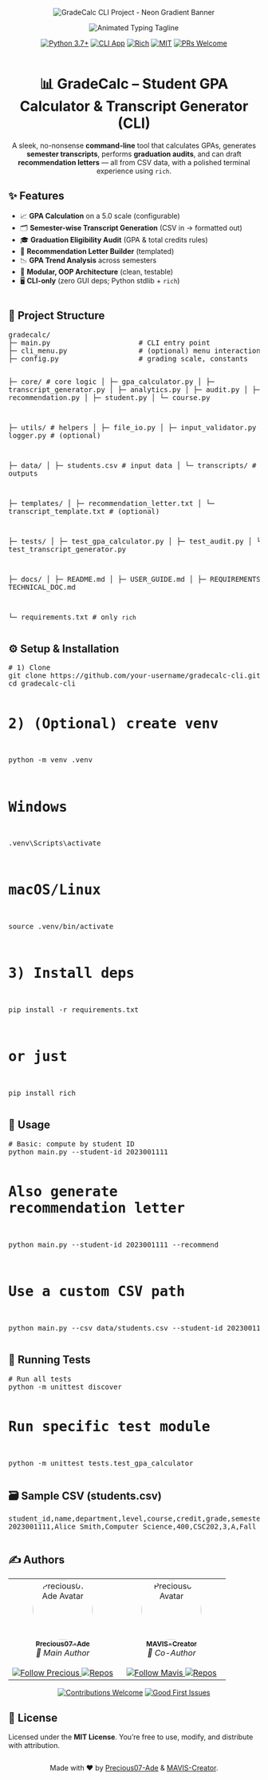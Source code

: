 <!-- ===========================
   🎓 GradeCalc CLI – HTML README
   Paste directly into README.md
   =========================== -->

<!-- Gradient Neon Banner (auto-generated) -->
<p align="center">
  <img
    src="https://capsule-render.vercel.app/api?type=rect&color=0:00FFC6,100:6A00FF&height=120&section=header&text=GradeCalc%20CLI%20Project&fontSize=42&fontColor=ffffff&fontAlign=50&fontAlignY=60"
    alt="GradeCalc CLI Project - Neon Gradient Banner"
  />
</p>

<!-- Animated Typing Tagline -->
<p align="center">
  <img
    src="https://readme-typing-svg.demolab.com?font=Fira+Code&size=22&pause=1200&center=true&vCenter=true&width=720&height=45&duration=3500&lines=GPA+Calculator+%7C+Transcript+Generator+%7C+Graduation+Audit;Python+%2B+Rich+Terminal+UI+%7C+Fast+Lightweight+Modular"
    alt="Animated Typing Tagline"
  />
</p>

<!-- Tech / Meta Badges -->
<p align="center">
  <a href="#"><img src="https://img.shields.io/badge/Python-3.7%2B-3776AB?style=for-the-badge&logo=python&logoColor=white" alt="Python 3.7+"></a>
  <a href="#"><img src="https://img.shields.io/badge/CLI-Application-2E8B57?style=for-the-badge&logo=gnu-bash&logoColor=white" alt="CLI App"></a>
  <a href="#"><img src="https://img.shields.io/badge/Made%20with-Rich-8A2BE2?style=for-the-badge" alt="Rich"></a>
  <a href="#"><img src="https://img.shields.io/badge/License-MIT-ffcc00?style=for-the-badge&logo=open-source-initiative&logoColor=black" alt="MIT"></a>
  <a href="#"><img src="https://img.shields.io/badge/PRs-Welcome-00B894?style=for-the-badge&logo=github" alt="PRs Welcome"></a>
</p>

<!-- Section Divider -->
<p align="center">
  <img
    src="https://capsule-render.vercel.app/api?type=rect&color=0:6A00FF,100:00FFC6&height=8&section=footer"
    alt=""
  />
</p>

<!-- Title + Short Pitch -->
<h1 align="center">📊 GradeCalc – Student GPA Calculator & Transcript Generator (CLI)</h1>
<p align="center">
  A sleek, no-nonsense <b>command-line</b> tool that calculates GPAs, generates <b>semester transcripts</b>,
  performs <b>graduation audits</b>, and can draft <b>recommendation letters</b> — all from CSV data,
  with a polished terminal experience using <code>rich</code>.
</p>

<!-- Features -->
<h2>✨ Features</h2>
<ul>
  <li>📈 <b>GPA Calculation</b> on a 5.0 scale (configurable)</li>
  <li>🗂️ <b>Semester-wise Transcript Generation</b> (CSV in → formatted out)</li>
  <li>🎓 <b>Graduation Eligibility Audit</b> (GPA & total credits rules)</li>
  <li>📝 <b>Recommendation Letter Builder</b> (templated)</li>
  <li>📉 <b>GPA Trend Analysis</b> across semesters</li>
  <li>🧱 <b>Modular, OOP Architecture</b> (clean, testable)</li>
  <li>🖥️ <b>CLI-only</b> (zero GUI deps; Python stdlib + <code>rich</code>)</li>
</ul>

<!-- Section Divider -->
<p align="center">
  <img
    src="https://capsule-render.vercel.app/api?type=rect&color=0:00FFC6,100:6A00FF&height=8&section=footer"
    alt=""
  />
</p>

<!-- Project Structure -->
<h2>📁 Project Structure</h2>
<pre>
gradecalc/
├─ main.py                     # CLI entry point
├─ cli_menu.py                 # (optional) menu interactions
├─ config.py                   # grading scale, constants

├─ core/                       # core logic
│  ├─ gpa_calculator.py
│  ├─ transcript_generator.py
│  ├─ analytics.py
│  ├─ audit.py
│  ├─ recommendation.py
│  ├─ student.py
│  └─ course.py

├─ utils/                      # helpers
│  ├─ file_io.py
│  ├─ input_validator.py
│  └─ logger.py                # (optional)

├─ data/
│  ├─ students.csv             # input data
│  └─ transcripts/             # generated outputs

├─ templates/
│  ├─ recommendation_letter.txt
│  └─ transcript_template.txt  # (optional)

├─ tests/
│  ├─ test_gpa_calculator.py
│  ├─ test_audit.py
│  └─ test_transcript_generator.py

├─ docs/
│  ├─ README.md
│  ├─ USER_GUIDE.md
│  ├─ REQUIREMENTS.md
│  └─ TECHNICAL_DOC.md

└─ requirements.txt            # only `rich`
</pre>

<!-- Quickstart -->
<h2>⚙️ Setup & Installation</h2>
<pre>
# 1) Clone
git clone https://github.com/your-username/gradecalc-cli.git
cd gradecalc-cli

# 2) (Optional) create venv
python -m venv .venv
# Windows
.venv\Scripts\activate
# macOS/Linux
source .venv/bin/activate

# 3) Install deps
pip install -r requirements.txt
# or just
pip install rich
</pre>

<!-- Usage -->
<h2>🚀 Usage</h2>
<pre>
# Basic: compute by student ID
python main.py --student-id 2023001111

# Also generate recommendation letter
python main.py --student-id 2023001111 --recommend

# Use a custom CSV path
python main.py --csv data/students.csv --student-id 2023001111
</pre>

<!-- Tests -->
<h2>🧪 Running Tests</h2>
<pre>
# Run all tests
python -m unittest discover

# Run specific test module
python -m unittest tests.test_gpa_calculator
</pre>

<!-- Sample Data -->
<h2>🗃️ Sample CSV (students.csv)</h2>
<pre>
student_id,name,department,level,course,credit,grade,semester
2023001111,Alice Smith,Computer Science,400,CSC202,3,A,Fall 2023
</pre>

<!-- Section Divider -->
<p align="center">
  <img
    src="https://capsule-render.vercel.app/api?type=rect&color=0:6A00FF,100:00FFC6&height=8&section=footer"
    alt=""
  />
</p>

<!-- Authors with Badges -->
<h2>✍️ Authors</h2>

<table>
  <tr>
    <td align="center" width="50%">
      <a href="https://github.com/Precious07-Ade">
        <img src="https://github.com/Precious07-Ade.png?size=120" width="120" height="120" style="border-radius:50%;" alt="Precious07-Ade Avatar"/><br/>
        <sub><b>Precious07-Ade</b></sub>
      </a>
      <br/>
      <i>👑 Main Author</i>
      <br/><br/>
      <!-- Main Author badges -->
      <a href="https://github.com/Precious07-Ade">
        <img src="https://img.shields.io/badge/Follow-Precious07--Ade-0A66C2?style=for-the-badge&logo=github" alt="Follow Precious"/>
      </a>
      <a href="https://github.com/Precious07-Ade?tab=repositories">
        <img src="https://img.shields.io/badge/Repos-Explore-6A00FF?style=for-the-badge&logo=github" alt="Repos"/>
      </a>
    </td>
    <td align="center" width="50%">
      <a href="https://github.com/MAVIS-Creator">
        <img src="https://github.com/Precious07-Ade.png?size=120" width="120" height="120" style="border-radius:50%;" alt="Precious07 Avatar"/><br/>
        <sub><b>MAVIS-Creator</b></sub>
      </a>
      <br/>
      <i>🤝 Co-Author</i>
      <br/><br/>
      <a href="https://github.com/MAVIS-Creator">
        <img src="https://img.shields.io/badge/Follow-MAVIS--Creator-9B59B6?style=for-the-badge&logo=github" alt="Follow Mavis"/>
      </a>
      <a href="https://github.com/MAVIS-Creator?tab=repositories">
        <img src="https://img.shields.io/badge/Repos-Explore-00B894?style=for-the-badge&logo=github" alt="Repos"/>
      </a>
    </td>
  </tr>
</table>

<!-- Extra CTA badge row (optional) -->
<p align="center">
  <a href="#"><img src="https://img.shields.io/badge/Contributions-Welcome-27AE60?style=for-the-badge&logo=git" alt="Contributions Welcome"></a>
  <a href="#"><img src="https://img.shields.io/badge/Good%20First%20Issues-Available-F39C12?style=for-the-badge" alt="Good First Issues"></a>
</p>

<!-- License -->
<h2>📜 License</h2>
<p>
  Licensed under the <b>MIT License</b>. You’re free to use, modify, and distribute with attribution.
</p>

<!-- Footer Divider -->
<p align="center">
  <img
    src="https://capsule-render.vercel.app/api?type=rect&color=0:00FFC6,100:6A00FF&height=8&section=footer"
    alt=""
  />
</p>

<!-- Footer Note -->
<p align="center">
  Made with ❤️ by
  <a href="https://github.com/Precious07-Ade">Precious07-Ade</a>
  &amp;
  <a href="https://github.com/MAVIS-Creator">MAVIS-Creator</a>.
</p>
